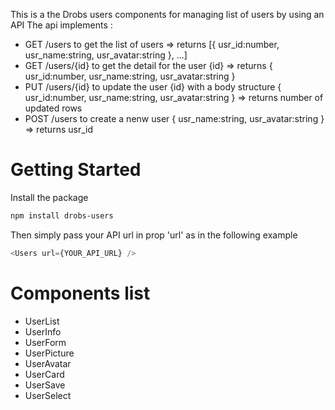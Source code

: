 This is a the Drobs users components for managing list of users by using an API
The api implements :

- GET /users to get the list of users => returns [{ usr_id:number, usr_name:string, usr_avatar:string }, ...]
- GET /users/{id} to get the detail for the user {id} => returns { usr_id:number, usr_name:string, usr_avatar:string }
- PUT /users/{id} to update the user {id} with a body structure { usr_id:number, usr_name:string, usr_avatar:string } => returns number of updated rows
- POST /users to create a nenw user { usr_name:string, usr_avatar:string } => returns usr_id

# Getting Started

Install the package

```bash
npm install drobs-users
```

Then simply pass your API url in prop 'url' as in the following example

```javascript
<Users url={YOUR_API_URL} />
```

# Components list

- UserList
- UserInfo
- UserForm
- UserPicture
- UserAvatar
- UserCard
- UserSave
- UserSelect
